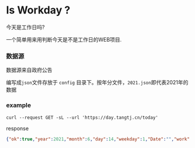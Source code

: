 # Is Workday ?

今天是工作日吗?

一个简单用来用判断今天是不是工作日的WEB项目.

### 数据源
数据源来自政府公告

编写成`json`文件存放于 `config` 目录下。按年分文件，`2021.json`即代表2021年的数据
### example
```shell
curl --request GET -sL --url 'https://day.tangtj.cn/today'
```
response
```json
{"ok":true,"year":2021,"month":6,"day":14,"weekday":1,"Date":"","work":false,"remark":"端午节"}
```
